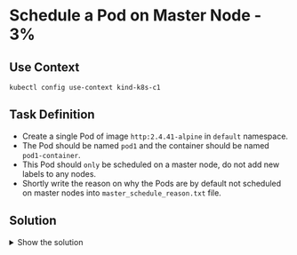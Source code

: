 # Schedule a Pod on Master Node - 3%

## Use Context

```shell
kubectl config use-context kind-k8s-c1
```

## Task Definition

- Create a single Pod of image `http:2.4.41-alpine` in `default` namespace.
- The Pod should be named `pod1` and the container should be named `pod1-container`.
- This Pod should `only` be scheduled on a master node, do not add new labels to any nodes.
- Shortly write the reason on why the Pods are by default not scheduled on master nodes into `master_schedule_reason.txt` file.

## Solution

<details>
  <summary>Show the solution</summary>

### Find the master nodes and their taints

#### List the nodes

```shell
k get nodes
NAME                   STATUS   ROLES           AGE   VERSION
k8s-c1-control-plane   Ready    control-plane   39s   v1.29.0
k8s-c1-worker          Ready    <none>          15s   v1.29.0
k8s-c1-worker2         Ready    <none>          15s   v1.29.0
```

#### Get the master node taints and labels 

```shell
k describe node k8s-c1-control-plane | grep Taint
Taints:             node-role.kubernetes.io/control-plane:NoSchedule
```

```shell
k describe node k8s-c1-control-plane | grep Labels -A 10
Labels:             beta.kubernetes.io/arch=arm64
                    beta.kubernetes.io/os=linux
                    kubernetes.io/arch=arm64
                    kubernetes.io/hostname=k8s-c1-control-plane
                    kubernetes.io/os=linux
                    node-role.kubernetes.io/control-plane=
                    node.kubernetes.io/exclude-from-external-load-balancers=
Annotations:        kubeadm.alpha.kubernetes.io/cri-socket: unix:///run/containerd/containerd.sock
                    node.alpha.kubernetes.io/ttl: 0
                    volumes.kubernetes.io/controller-managed-attach-detach: true
CreationTimestamp:  Tue, 24 Sep 2024 21:53:38 -0500
```

```shell
k get node cka-control-plane --show-labels
NAME                   STATUS   ROLES           AGE     VERSION   LABELS
k8s-c1-control-plane   Ready    control-plane   4m17s   v1.29.0   beta.kubernetes.io/arch=arm64,beta.kubernetes.io/os=linux,kubernetes.io/arch=arm64,kubernetes.io/hostname=k8s-c1-control-plane,kubernetes.io/os=linux,node-role.kubernetes.io/control-plane=,node.kubernetes.io/exclude-from-external-load-balancers=
```

#### Create the Pod Template

```shell
k run pod1 --image httpd:2.4.41-alpine --dry-run=client -o yaml > yaml-definitions/schedule-pod-on-master-node.yaml
```

- Set the name of the container to `pod1-container`.
- Add a `tolerations`, `- effect: NoSchedule` and with key `key: node-role.kubernetes.io/control-plane`.
- `tolerations:` must be at the same level of `containers:`.
- Add `nodeSelector:` and a key `node-role.kubernetes.io/control-plane: ""`.

```yaml
containers:
tolerations:
- effect: NoSchedule
  key: node-role.kubernetes.io/control-plane
nodeSelector:
  node-role.kubernetes.io/control-plane: ""
```

It's very important to set the `tolerations:` and the `nodeSelector:` to make sure it only runs on master nodes.

#### Apply the Pod Template

```shell
k apply -f yaml-definitions/schedule-pod-on-master-node.yaml
pod/pod1 created
```

#### Validate the Pod Location

```shell
k get pod pod1 -o wide
NAME   READY   STATUS    RESTARTS   AGE   IP           NODE                NOMINATED NODE   READINESS GATES
pod1   1/1     Running   0          9s    10.244.0.6   k8s-c1-control-plane   <none>           <none>
```

#### Short Reason why Pods are not schedule on master nodes by default

```shell
echo 'master nodes usually have a taint defined' > master_schedule_reason.txt
```
</details>
